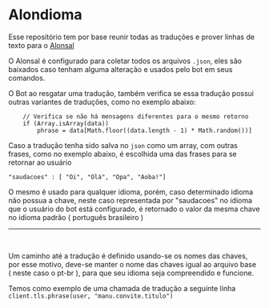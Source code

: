 <h1>Alondioma</h1>

Esse repositório tem por base reunir todas as traduções e prover linhas de texto para o <a href="https://github.com/Alonses/Alonsal">Alonsal</a>

O Alonsal é configurado para coletar todos os arquivos `.json`, eles são baixados caso tenham alguma alteração
e usados pelo bot em seus comandos.

O Bot ao resgatar uma tradução, também verifica se essa tradução possui outras variantes
de traduções, como no exemplo abaixo:

```
    // Verifica se não há mensagens diferentes para o mesmo retorno
    if (Array.isArray(data))
        phrase = data[Math.floor((data.length - 1) * Math.random())]
```

Caso a tradução tenha sido salva no `json` como um array, com outras frases, como no exemplo abaixo, é escolhida uma
das frases para se retornar ao usuário

```
"saudacoes" : [ "Oi", "Olá", "Opa", "Aoba!"]
```

O mesmo é usado para qualquer idioma, porém, caso determinado idioma não possua a chave, neste caso representada por "saudacoes" no idioma
que o usuário do bot está configurado, é retornado o valor da mesma chave no idioma padrão ( português brasileiro )

<hr/>  <br>

Um caminho até a tradução é definido usando-se os nomes das chaves, por esse motivo, deve-se manter o nome das chaves igual ao arquivo base
( neste caso o pt-br ), para que seu idioma seja compreendido e funcione.

Temos como exemplo de uma chamada de tradução a seguinte linha <br>
`client.tls.phrase(user, "manu.convite.titulo")`